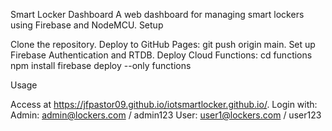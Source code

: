 Smart Locker Dashboard
A web dashboard for managing smart lockers using Firebase and NodeMCU.
Setup

Clone the repository.
Deploy to GitHub Pages: git push origin main.
Set up Firebase Authentication and RTDB.
Deploy Cloud Functions:
cd functions
npm install
firebase deploy --only functions



Usage

Access at https://jfpastor09.github.io/iotsmartlocker.github.io/.
Login with:
Admin: admin@lockers.com / admin123
User: user1@lockers.com / user123



